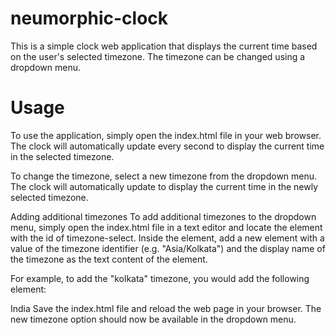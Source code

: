 # neumorphic-clock

This is a simple clock web application that displays the current time based on the user's selected timezone. The timezone can be changed using a dropdown menu.

# Usage
To use the application, simply open the index.html file in your web browser. The clock will automatically update every second to display the current time in the selected timezone.

To change the timezone, select a new timezone from the dropdown menu. The clock will automatically update to display the current time in the newly selected timezone.

Adding additional timezones To add additional timezones to the dropdown menu, simply open the index.html file in a text editor and locate the element with the id of timezone-select. Inside the element, add a new element with a value of the timezone identifier (e.g. "Asia/Kolkata") and the display name of the timezone as the text content of the element.

For example, to add the "kolkata" timezone, you would add the following element:

India
Save the index.html file and reload the web page in your browser. The new timezone option should now be available in the dropdown menu.
